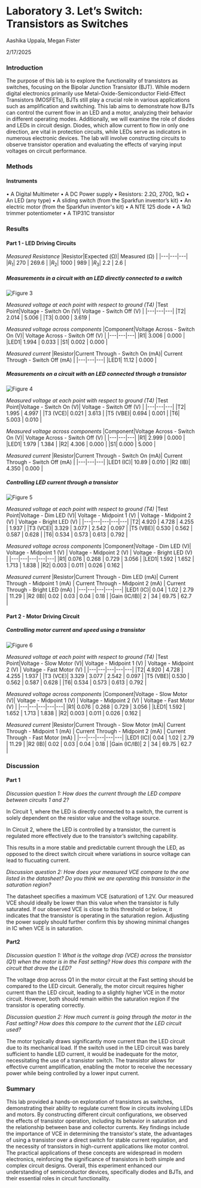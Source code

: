 # Laboratory 3. Let’s Switch: Transistors as Switches
Aashika Uppala, Megan Fister

2/17/2025
### Introduction
The purpose of this lab is to explore the functionality of transistors as switches, focusing on the Bipolar Junction Transistor (BJT).
While modern digital electronics primarily use Metal-Oxide-Semiconductor Field-Effect Transistors (MOSFETs), BJTs still play a crucial role in various applications such as amplification and switching. 
This lab aims to demonstrate how BJTs can control the current flow in an LED and a motor, analyzing their behavior in different operating modes.
Additionally, we will examine the role of diodes and LEDs in circuit design. 
Diodes, which allow current to flow in only one direction, are vital in protection circuits, while LEDs serve as indicators in numerous electronic devices.
The lab will involve constructing circuits to observe transistor operation and evaluating the effects of varying input voltages on circuit performance.

### Methods
#### Instruments
• A Digital Multimeter
• A DC Power supply
• Resistors: 2.2Ω, 270Ω, 1kΩ
• An LED (any type)
• A sliding switch (from the Sparkfun inventor’s kit)
• An electric motor (from the Sparkfun inventor's kit)
• A NTE 125 diode
• A 1kΩ trimmer potentiometer
• A TIP31C transistor

### Results
#### Part 1 - LED Driving Circuits

_Measured Resistance_
|Resistor|Expected (Ω)| Measured (Ω) |
|---|---|---|
|$R_1$|  270 | 269.6 |
|$R_2$| 1000   | 989 |
|$R_3$|  2.2  | 2.6 |

##### Measurements in a circuit with an LED directly connected to a switch


![Figure 3](https://github.com/aashikauppala/BAE305lab3/blob/main/Lab%203%20Figure%203.png)

_Measured voltage at each point with respect to ground (T4)_
|Test Point|Voltage - Switch On (V)| Voltage - Switch Off (V) |
|---|---|---|
|T2|  2.014 | 5.006 |
|T3| 0.000 | 3.619 |

_Measured voltage across components_
|Component|Voltage Across - Switch On (V)| Voltage Across - Switch Off (V) |
|---|---|---|
|R1|  3.006 | 0.000 |
|LED1| 1.994   | 0.033 |
|S1|  0.002  | 0.000 |

_Measured current_
|Resistor|Current Through - Switch On (mA)| Current Through - Switch Off (mA) |
|---|---|---|
|LED1|  11.12 | 0.000 |


##### Measurements on a circuit with an LED connected through a transistor


![Figure 4](https://github.com/aashikauppala/BAE305lab3/blob/main/Lab%203%20Figure%204.png)

_Measured voltage at each point with respect to ground (T4)_
|Test Point|Voltage - Switch On (V)| Voltage - Switch Off (V) |
|---|---|---|
|T2|  1.995 | 4.997 |
|T3 (VCE)| 0.021 | 3.613 |
|T5 (VBE)|  0.694 | 0.001 |
|T6| 5.003 | 0.010 |

_Measured voltage across components_
|Component|Voltage Across - Switch On (V)| Voltage Across - Switch Off (V) |
|---|---|---|
|R1|  2.999 | 0.000 |
|LED1| 1.979   | 1.384 |
|R2|  4.306  | 0.000 |
|S1|  0.000  | 5.000 |

_Measured current_
|Resistor|Current Through - Switch On (mA)| Current Through - Switch Off (mA) |
|---|---|---|
|LED1 (IC)|  10.89 | 0.010 |
|R2 (IB)|  4.350 | 0.000 |


##### Controlling LED current through a transistor


![Figure 5](https://github.com/aashikauppala/BAE305lab3/blob/main/Lab%203%20Figure%205.png)

_Measured voltage at each point with respect to ground (T4)_
|Test Point|Voltage - Dim LED (V)| Voltage - Midpoint 1 (V) | Voltage - Midpoint 2 (V) | Voltage - Bright LED (V) |
|---|---|---|---|---|
|T2|  4.920 | 4.728 | 4.255 | 1.937 |
|T3 (VCE)| 3.329 | 3.077 | 2.542 | 0.097 |
|T5 (VBE)|  0.530 | 0.562 | 0.587 | 0.628 |
|T6| 0.534 | 0.573 | 0.613 | 0.792 |

_Measured voltage across components_
|Component|Voltage - Dim LED (V)| Voltage - Midpoint 1 (V) | Voltage - Midpoint 2 (V) | Voltage - Bright LED (V) |
|---|---|---|---|---|
|R1|  0.076 | 0.268 | 0.729 | 3.056 |
|LED1| 1.592   | 1.652 | 1.713 | 1.838 |
|R2|  0.003  | 0.011 | 0.026 | 0.162 |


_Measured current_
|Resistor|Current Through - Dim LED (mA)| Current Through - Midpoint 1 (mA) | Current Through - Midpoint 2 (mA) | Current Through - Bright LED (mA) |
|---|---|---|---|---|
|LED1 (IC)|  0.04 | 1.02 | 2.79 | 11.29 |
|R2 (IB)|  0.02 | 0.03 | 0.04 | 0.18 |
|Gain (IC/IB)|  2 | 34 | 69.75 | 62.7 |


#### Part 2 - Motor Driving Circuit
##### Controlling motor current and speed using a transistor


![Figure 6](https://github.com/aashikauppala/BAE305lab3/blob/main/Lab%203%20Figure%206.png)

_Measured voltage at each point with respect to ground (T4)_
|Test Point|Voltage - Slow Motor (V)| Voltage - Midpoint 1 (V) | Voltage - Midpoint 2 (V) | Voltage - Fast Motor (V) |
|---|---|---|---|---|
|T2|  4.920 | 4.728 | 4.255 | 1.937 |
|T3 (VCE)| 3.329 | 3.077 | 2.542 | 0.097 |
|T5 (VBE)|  0.530 | 0.562 | 0.587 | 0.628 |
|T6| 0.534 | 0.573 | 0.613 | 0.792 |

_Measured voltage across components_
|Component|Voltage - Slow Motor (V)| Voltage - Midpoint 1 (V) | Voltage - Midpoint 2 (V) | Voltage - Fast Motor (V) |
|---|---|---|---|---|
|R1|  0.076 | 0.268 | 0.729 | 3.056 |
|LED1| 1.592   | 1.652 | 1.713 | 1.838 |
|R2|  0.003  | 0.011 | 0.026 | 0.162 |


_Measured current_
|Resistor|Current Through - Slow Motor (mA)| Current Through - Midpoint 1 (mA) | Current Through - Midpoint 2 (mA) | Current Through - Fast Motor (mA) |
|---|---|---|---|---|
|LED1 (IC)|  0.04 | 1.02 | 2.79 | 11.29 |
|R2 (IB)|  0.02 | 0.03 | 0.04 | 0.18 |
|Gain (IC/IB)|  2 | 34 | 69.75 | 62.7 |



### Discussion
#### Part 1
_Discussion question 1: How does the current through the LED compare between circuits 1 and 2?_

In Circuit 1, where the LED is directly connected to a switch, the current is solely dependent on the resistor value and the voltage source.

In Circuit 2, where the LED is controlled by a transistor, the current is regulated more effectively due to the transistor’s switching capability.

This results in a more stable and predictable current through the LED, as opposed to the direct switch circuit where variations in source voltage can lead to flucuating current.


_Discussion question 2: How does your measured VCE compare to the one listed in the datasheet? Do you think we are operating this transistor in the saturation region?_

The datasheet specifies a maximum VCE (saturation) of 1.2V. Our measured VCE should ideally be lower than this value when the transistor is fully saturated.
If our observed VCE is close to this threshold or below, it indicates that the transistor is operating in the saturation region. 
Adjusting the power supply should further confirm this by showing minimal changes in IC when VCE is in saturation.

#### Part2
_Discussion question 1: What is the voltage drop (VCE) across the transistor (Q1) when the motor is in the Fast setting? How does this compare with the circuit that drove the LED?_

The voltage drop across Q1 in the motor circuit at the Fast setting should be compared to the LED circuit. 
Generally, the motor circuit requires higher current than the LED circuit, leading to a slightly higher VCE in the motor circuit.
However, both should remain within the saturation region if the transistor is operating correctly.


_Discussion question 2: How much current is going through the motor in the Fast setting? How does this compare to the current that the LED circuit used?_

The motor typically draws significantly more current than the LED circuit due to its mechanical load. 
If the switch used in the LED circuit was barely sufficient to handle LED current, it would be inadequate for the motor, necessitating the use of a transistor switch.
The transistor allows for effective current amplification, enabling the motor to receive the necessary power while being controlled by a lower input current.

### Summary
This lab provided a hands-on exploration of transistors as switches, demonstrating their ability to regulate current flow in circuits involving LEDs and motors.
By constructing different circuit configurations, we observed the effects of transistor operation, including its behavior in saturation and the relationship between base and collector currents.
Key findings include the importance of VCE in determining the transistor's state, the advantages of using a transistor 
over a direct switch for stable current regulation, and the necessity of transistors in high-current applications like motor control.
The practical applications of these concepts are widespread in modern electronics, reinforcing the significance of transistors in both simple and complex circuit designs.
Overall, this experiment enhanced our understanding of semiconductor devices, specifically diodes and BJTs, and their essential roles in circuit functionality.
